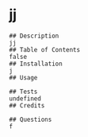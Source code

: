 # jj
    ## Description
    jj
    ## Table of Contents
    false
    ## Installation
    j
    ## Usage
    
    ## Tests
    undefined
    ## Credits 
    
    ## Questions
    f
    
    